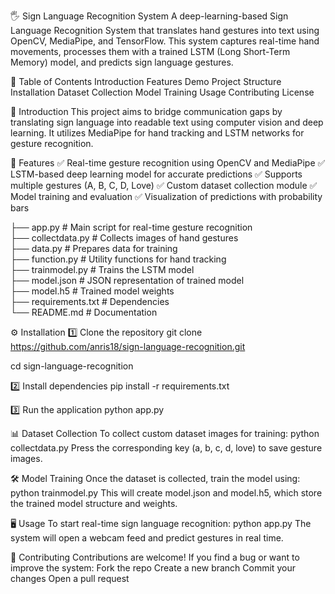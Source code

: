 🖐️ Sign Language Recognition System
A deep-learning-based Sign Language Recognition System that translates hand gestures into text using OpenCV, MediaPipe, and TensorFlow. This system captures real-time hand movements, processes them with a trained LSTM (Long Short-Term Memory) model, and predicts sign language gestures.

📂 Table of Contents
Introduction
Features
Demo
Project Structure
Installation
Dataset Collection
Model Training
Usage
Contributing
License

📖 Introduction
This project aims to bridge communication gaps by translating sign language into readable text using computer vision and deep learning. It utilizes MediaPipe for hand tracking and LSTM networks for gesture recognition.

🚀 Features
✅ Real-time gesture recognition using OpenCV and MediaPipe
✅ LSTM-based deep learning model for accurate predictions
✅ Supports multiple gestures (A, B, C, D, Love)
✅ Custom dataset collection module
✅ Model training and evaluation
✅ Visualization of predictions with probability bars

├── app.py               # Main script for real-time gesture recognition  
├── collectdata.py       # Collects images of hand gestures  
├── data.py              # Prepares data for training  
├── function.py          # Utility functions for hand tracking  
├── trainmodel.py        # Trains the LSTM model  
├── model.json           # JSON representation of trained model  
├── model.h5             # Trained model weights  
├── requirements.txt     # Dependencies  
└── README.md            # Documentation 

⚙️ Installation
1️⃣ Clone the repository
git clone https://github.com/anris18/sign-language-recognition.git

cd sign-language-recognition

2️⃣ Install dependencies
pip install -r requirements.txt

3️⃣ Run the application
python app.py

📊 Dataset Collection
To collect custom dataset images for training:
python collectdata.py
Press the corresponding key (a, b, c, d, love) to save gesture images.

🛠️ Model Training
Once the dataset is collected, train the model using:
python trainmodel.py
This will create model.json and model.h5, which store the trained model structure and weights.

🖥️ Usage
To start real-time sign language recognition:
python app.py
The system will open a webcam feed and predict gestures in real time.

🤝 Contributing
Contributions are welcome! If you find a bug or want to improve the system:
Fork the repo
Create a new branch
Commit your changes
Open a pull request


